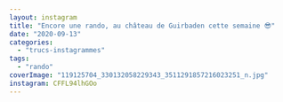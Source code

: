 ```yaml
---
layout: instagram
title: "Encore une rando, au château de Guirbaden cette semaine 😎"
date: "2020-09-13"
categories: 
  - "trucs-instagrammes"
tags:
  - "rando"
coverImage: "119125704_330132058229343_3511291857216023251_n.jpg"
instagram: CFFL94lhGOo
---
```


